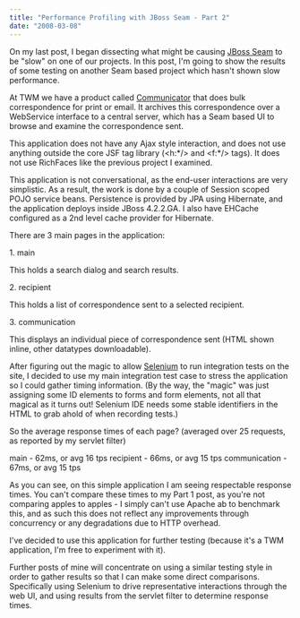 ```yaml
---
title: "Performance Profiling with JBoss Seam - Part 2"
date: "2008-03-08"
---
```


On my last post, I began dissecting what might be causing [JBoss Seam](http://labs.jboss.com/jbossseam/) to be "slow" on one of our projects. In this post, I'm going to show the results of some testing on another Seam based project which hasn't shown slow performance.

At TWM we have a product called [Communicator](http://threewisemen.ca/article.php?id=AK6-3C) that does bulk correspondence for print or email. It archives this correspondence over a WebService interface to a central server, which has a Seam based UI to browse and examine the correspondence sent.

This application does not have any Ajax style interaction, and does not use anything outside the core JSF tag library (<h:\*/> and <f:\*/> tags). It does not use RichFaces like the previous project I examined.

This application is not conversational, as the end-user interactions are very simplistic. As a result, the work is done by a couple of Session scoped POJO service beans. Persistence is provided by JPA using Hibernate, and the application deploys inside JBoss 4.2.2.GA. I also have EHCache configured as a 2nd level cache provider for Hibernate.

There are 3 main pages in the application:

1\. main

This holds a search dialog and search results.

2\. recipient

This holds a list of correspondence sent to a selected recipient.

3\. communication

This displays an individual piece of correspondence sent (HTML shown inline, other datatypes downloadable).

After figuring out the magic to allow [Selenium](http://selenium.openqa.org/) to run integration tests on the site, I decided to use my main integration test case to stress the application so I could gather timing information. (By the way, the "magic" was just assigning some ID elements to forms and form elements, not all that magical as it turns out! Selenium IDE needs some stable identifiers in the HTML to grab ahold of when recording tests.)

So the average response times of each page? (averaged over 25 requests, as reported by my servlet filter)

main - 62ms, or avg 16 tps recipient - 66ms, or avg 15 tps communication -  67ms, or avg 15 tps

As you can see, on this simple application I am seeing respectable response times. You can't compare these times to my Part 1 post, as you're not comparing apples to apples - I simply can't use Apache ab to benchmark this, and as such this does not reflect any improvements through concurrency or any degradations due to HTTP overhead.

I've decided to use this application for further testing (because it's a TWM application, I'm free to experiment with it).

Further posts of mine will concentrate on using a similar testing style in order to gather results so that I can make some direct comparisons. Specifically using Selenium to drive representative interactions through the web UI, and using results from the servlet filter to determine response times.
